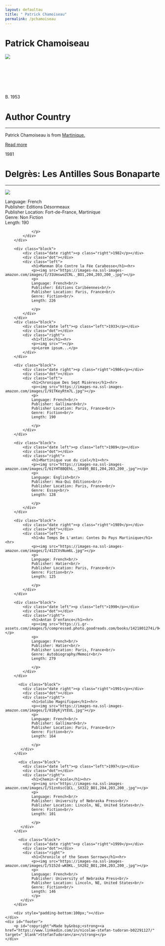 ```yaml
---
layout: defaultau
title: " Patrick Chamoiseau"
permalink: /pchamoiseau
---
```

<!-- partial:index.partial.html -->
<div class="content">
    <h1>  Patrick Chamoiseau </h1>
    <div class="quote">
        <div><img src="https://repeatingislands.files.wordpress.com/2017/03/patrick-chamoiseau-pagespeed-ic_-kk28ubhn8.jpg" class="logo"></div>
    </div>
    <div class="timeline">
        <div style="padding-bottom:100px;"></div>
        <div class="block">
            <div class="date right"><p class="right"> B. 1953 </p></div>
            <div class="dot"></div>
            <div class="left first">
            <div class="author_country">
                <h1>Author Country</h1><hr>
            <div class="aclocation"><p> Patrick Chamoiseau is from <a href="http://localhost:4000/8">Martinique.</a></p></div>
                <div class="acreadmore"><a href="https://en.wikipedia.org/wiki/Patrick_Chamoiseau" target="_blank">Read more</a> </div>
            </div>
            </div>
        </div>
        <div class="block">
            <div class="date left"><p class="left">1981</p></div>
            <div class="dot"></div>
            <div class="right">
                <h1>Delgrès: Les Antilles Sous Bonaparte</h1><hr>
                <p><img src="https://www.bedetheque.com/media/Couvertures/AntillesSousBonaparteLes_18062006.jpg"></p>
                <p>
                Language: French<br/>
                Publisher: Editions Désormeaux<br/>
                Publisher Location: Fort-de-France, Martinique<br/>
                Genre: Non Fiction<br/>
                Length: 190

                </p>
            </div>
        </div>

        <div class="block">
            <div class="date right"><p class="right">1982</p></div>
            <div class="dot"></div>
            <div class="left">
                <h1>Manman Dlo Contre la Fée Carabosse</h1><hr>
                <p><img src="https://images-na.ssl-images-amazon.com/images/I/31UmswoZCRL._BO1,204,203,200_.jpg"></p>
                <p>
                Language: French<br/>
                Publisher: Éditions Caribéennes<br/>
                Publisher Location: Paris, France<br/>
                Genre: Fiction<br/>
                Length: 226

                </p>
            </div>
        </div>
        <div class="block">
            <div class="date left"><p class="left">1933</p></div>
            <div class="dot"></div>
            <div class="right">
                <h1>Title</h1><hr>
                <p><img src=""></p>
                <p>Lorem ipsum...</p>
            </div>
        </div>

        <div class="block">
            <div class="date right"><p class="right">1986</p></div>
            <div class="dot"></div>
            <div class="left">
                <h1>Chronique Des Sept Misères</h1><hr>
                <p><img src="https://images-na.ssl-images-amazon.com/images/I/91TKeyRtm7L.jpg"></p>
                <p>
                Language: French<br/>
                Publisher: Gallimard<br/>
                Publisher Location: Paris, France<br/>
                Genre: Fiction<br/>
                Length: 190

                </p>
            </div>
        </div>

        <div class="block">
            <div class="date left"><p class="left">1989</p></div>
            <div class="dot"></div>
            <div class="right">
                <h1>Martinique vue du ciel</h1><hr>
                <p><img src="https://images-na.ssl-images-amazon.com/images/I/61YHT8BQEhL._SX495_BO1,204,203,200_.jpg"></p>
                <p>
                Language: English<br/>
                Publisher: Hoa-Qui Editions<br/>
                Publisher Location: Paris, France<br/>
                Genre: Essay<br/>
                Length: 128

                </p>
            </div>
        </div>

        <div class="block">
            <div class="date right"><p class="right">1989</p></div>
            <div class="dot"></div>
            <div class="left">
                <h1>Au Temps De L'antan: Contes Du Pays Martinique</h1><hr>
                <p><img src="https://images-na.ssl-images-amazon.com/images/I/41ZCVsNum6L.jpg"></p>
                <p>
                Language: French<br/>
                Publisher: Hatier<br/>
                Publisher Location: Paris, France<br/>
                Genre: Fiction<br/>
                Length: 125

                </p>
            </div>
        </div>

        <div class="block">
            <div class="date left"><p class="left">1990</p></div>
            <div class="dot"></div>
            <div class="right">
                <h1>Antan D'enfance</h1><hr>
                <p><img src="https://i.gr-assets.com/images/S/compressed.photo.goodreads.com/books/1421801274i/949067._UY630_SR1200,630_.jpg"></p>
                <p>
                Language: French<br/>
                Publisher: Hatier<br/>
                Publisher Location: Paris, France<br/>
                Genre: Autobiography/Memoir<br/>
                Length: 279

                </p>
            </div>
        </div>

          <div class="block">
            <div class="date right"><p class="right">1991</p></div>
            <div class="dot"></div>
            <div class="right">
                <h1>Solibo Magnifique</h1><hr>
                <p><img src="https://images-na.ssl-images-amazon.com/images/I/81ByKjVtEUL.jpg"></p>
                <p>
                Language: French<br/>
                Publisher: Gallimard<br/>
                Publisher Location: Paris, France<br/>
                Genre: Fiction<br/>
                Length: 164

                </p>
           </div>
        </div>

          <div class="block">
            <div class="date left"><p class="left">1997</p></div>
            <div class="dot"></div>
            <div class="right">
                <h1>Chemin-d'école</h1><hr>
                <p><img src="https://images-na.ssl-images-amazon.com/images/I/51znXscCQCL._SX322_BO1,204,203,200_.jpg"></p>
                <p>
                Language: French<br/>
                Publisher: University of Nebraska Press<br/>
                Publisher Location: Lincoln, NE, United States<br/>
                Genre: Fiction<br/>
                Length: 101

                </p>
           </div>
        </div>

          <div class="block">
            <div class="date right"><p class="right">1999</p></div>
            <div class="dot"></div>
            <div class="right">
                <h1>Chronicle of the Seven Sorrows</h1><hr>
                <p><img src="https://images-na.ssl-images-amazon.com/images/I/5152d-wK0KL._SX282_BO1,204,203,200_.jpg"></p>
                <p>
                Language: French<br/>
                Publisher: University of Nebraska Press<br/>
                Publisher Location: Lincoln, NE, United States<br/>
                Genre: Fiction<br/>
                Length: 146   
                </p>
           </div>
        </div>

        <div style="padding-bottom:100px;"></div>
    </div>
    <div id="footer">
        <p id="copyright">Made by&nbsp;<strong><a href="https://www.linkedin.com/in/nicolae-stefan-tudoran-b02291127/" target="_blank">StefanTudoran</a></strong></p>
    </div>
</div>
<!-- partial -->
  <script src='https://cdnjs.cloudflare.com/ajax/libs/jquery/3.1.1/jquery.min.js'></script><script  src="assets/js/authorscript.js"></script>
</body>

